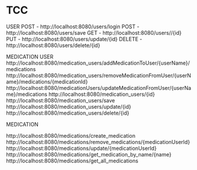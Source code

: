 # TCC
USER
POST - http://localhost:8080/users/login
POST - http://localhost:8080/users/save
GET - http://localhost:8080/users//{id}
PUT - http://localhost:8080/users/update/{id}
DELETE - http://localhost:8080/users/delete/{id}

MEDICATION USER
http://localhost:8080/medication_users/addMedicationToUser/{userName}/medications
http://localhost:8080/medication_users/removeMedicationFromUser/{userName}/medications/{medicationId}
http://localhost:8080/medicationUsers/updateMedicationFromUser/{userName}/medications
http://localhost:8080/medication_users/{id}
http://localhost:8080/medication_users/save
http://localhost:8080/medication_users/update/{id}
http://localhost:8080/medication_users/delete/{id}

MEDICATION

http://localhost:8080/medications/create_medication
http://localhost:8080/medications/remove_medications/{medicationUserId}
http://localhost:8080/medications/update/{medicationUserId}
http://localhost:8080/medications/get_medication_by_name/{name}
http://localhost:8080/medications/get_all_medications

